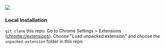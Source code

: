 ![](https://raw.githubusercontent.com/adamschwartz/chrome-desaturate-favicons/master/store-icon.png)

### Local Installation

`git clone` this repo. Go to Chrome Settings > Extensions ([chrome://extensions](chrome://extensions)). Choose "Load unpacked extension" and choose the `unpacked-extension` folder in this repo.